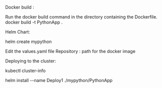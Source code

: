 Docker build : 

Run the docker build command in the directory containing the Dockerfile. 
docker build -t PythonApp .



Helm Chart:

helm create mypython

Edit the values.yaml file 
Repository : path for the docker image


Deploying to the cluster:

kubectl cluster-info

helm install --name Deploy1 ./mypython/PythonApp
